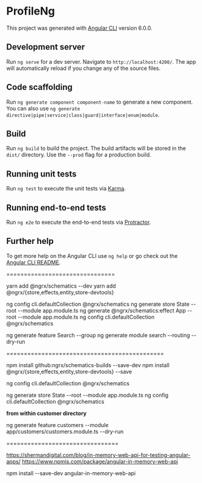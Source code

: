 # ProfileNg

This project was generated with [Angular CLI](https://github.com/angular/angular-cli) version 6.0.0.

## Development server

Run `ng serve` for a dev server. Navigate to `http://localhost:4200/`. The app will automatically reload if you change any of the source files.

## Code scaffolding

Run `ng generate component component-name` to generate a new component. You can also use `ng generate directive|pipe|service|class|guard|interface|enum|module`.

## Build

Run `ng build` to build the project. The build artifacts will be stored in the `dist/` directory. Use the `--prod` flag for a production build.

## Running unit tests

Run `ng test` to execute the unit tests via [Karma](https://karma-runner.github.io).

## Running end-to-end tests

Run `ng e2e` to execute the end-to-end tests via [Protractor](http://www.protractortest.org/).

## Further help

To get more help on the Angular CLI use `ng help` or go check out the [Angular CLI README](https://github.com/angular/angular-cli/blob/master/README.md).


===============================

yarn add @ngrx/schematics --dev
yarn add @ngrx/{store,effects,entity,store-devtools}

ng config cli.defaultCollection @ngrx/schematics
ng generate store State --root --module app.module.ts
ng generate @ngrx/schematics:effect App --root --module app.module.ts
ng config cli.defaultCollection @ngrx/schematics


ng generate feature Search --group
ng generate module search --routing --dry-run

=============================================

npm install github:ngrx/schematics-builds --save-dev
npm install @ngrx/{store,effects,entity,store-devtools} --save

ng config cli.defaultCollection @ngrx/schematics

ng generate store State --root --module app.module.ts
ng config cli.defaultCollection @ngrx/schematics


__from within customer directory__

ng generate feature customers --module app/customers/customers.module.ts --dry-run


================================


https://shermandigital.com/blog/in-memory-web-api-for-testing-angular-apps/
https://www.npmjs.com/package/angular-in-memory-web-api

npm install --save-dev angular-in-memory-web-api
